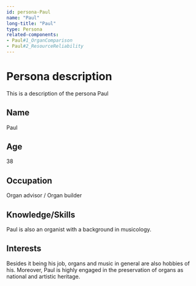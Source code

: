 ```yaml
---
id: persona-Paul
name: "Paul"
long-title: "Paul"
type: Persona
related-components:
- Paul#1_OrganComparison
- Paul#2_ResourceReliability
---
```


# Persona description

This is a description of the persona Paul

## Name
Paul

## Age
38

## Occupation
Organ advisor / Organ builder


## Knowledge/Skills
Paul is also an organist with a background in musicology.

## Interests
Besides it being his job, organs and music in general are also hobbies of his. Moreover, Paul is highly engaged in the preservation of organs as national and artistic heritage.

